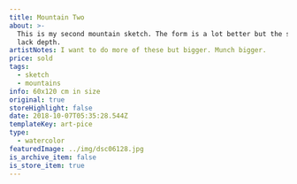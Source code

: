 ```yaml
---
title: Mountain Two
about: >-
  This is my second mountain sketch. The form is a lot better but the shadows
  lack depth.
artistNotes: I want to do more of these but bigger. Munch bigger.
price: sold
tags:
  - sketch
  - mountains
info: 60x120 cm in size
original: true
storeHighlight: false
date: 2018-10-07T05:35:28.544Z
templateKey: art-pice
type:
  - watercolor
featuredImage: ../img/dsc06128.jpg
is_archive_item: false
is_store_item: true
---
```


